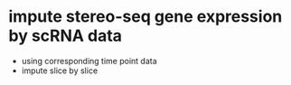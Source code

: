 # impute stereo-seq gene expression by scRNA data

* using corresponding time point data
* impute slice by slice